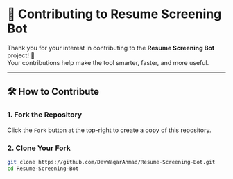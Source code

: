 # 🤖 Contributing to Resume Screening Bot

Thank you for your interest in contributing to the **Resume Screening Bot** project! 🎉  
Your contributions help make the tool smarter, faster, and more useful.

---

## 🛠 How to Contribute

### 1. Fork the Repository
Click the `Fork` button at the top-right to create a copy of this repository.

### 2. Clone Your Fork
```bash
git clone https://github.com/DevWaqarAhmad/Resume-Screening-Bot.git
cd Resume-Screening-Bot
